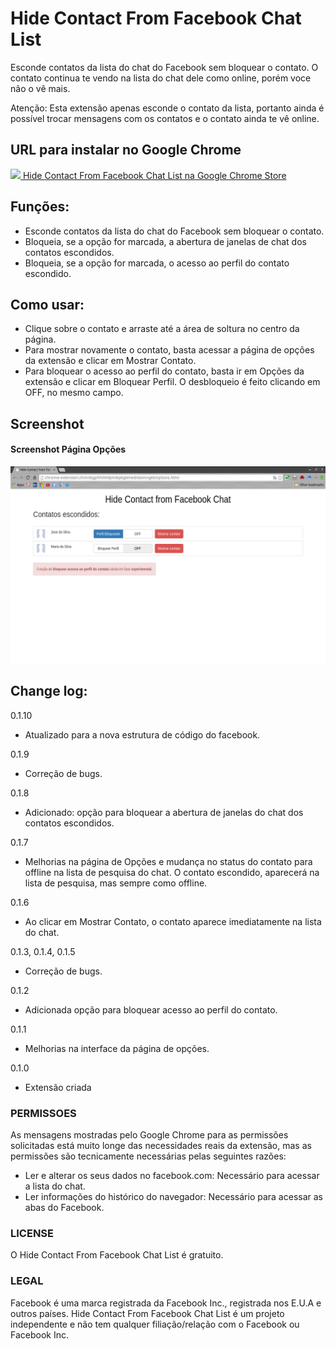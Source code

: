 # Hide Contact From Facebook Chat List
Esconde contatos da lista do chat do Facebook sem bloquear o contato.
O contato continua te vendo na lista do chat dele como online, porém voce não o vê mais.

Atenção: Esta extensão apenas esconde o contato da lista, portanto ainda é possível trocar mensagens com os contatos e o contato ainda te vê online.

## URL para instalar no Google Chrome
[<img src="http://www.google.com/intl/pt-BR/chrome/assets/consumer/images/delorean/122010_webstore.jpg" height=30px />  Hide Contact From Facebook Chat List na Google Chrome Store](https://chrome.google.com/webstore/detail/hide-contact-from-faceboo/dldcnjjdfolnampaceecohfaolbefbhj)

## Funções:
- Esconde contatos da lista do chat do Facebook sem bloquear o contato.
- Bloqueia, se a opção for marcada, a abertura de janelas de chat dos contatos escondidos.
- Bloqueia, se a opção for marcada, o acesso ao perfil do contato escondido.

## Como usar:
- Clique sobre o contato e arraste até a área de soltura no centro da página.
- Para mostrar novamente o contato, basta acessar a página de opções da extensão e clicar em Mostrar Contato.
- Para bloquear o acesso ao perfil do contato, basta ir em Opções da extensão e clicar em Bloquear Perfil. O desbloqueio é feito clicando em OFF, no mesmo campo.

## Screenshot
#### Screenshot Página Opções
![Screenshot](https://github.com/ArthurAssuncao/Hide_Contact_From_Facebook_Chat_List/blob/master/screenshots/pagina_opcoes.png?raw=true "Screenshot Página Opções")

## Change log:
0.1.10
- Atualizado para a nova estrutura de código do facebook.

0.1.9
- Correção de bugs.

0.1.8
- Adicionado: opção para bloquear a abertura de janelas do chat dos contatos escondidos.

0.1.7
- Melhorias na página de Opções e mudança no status do contato para offline na lista de pesquisa do chat. O contato escondido, aparecerá na lista de pesquisa, mas sempre como offline.

0.1.6
- Ao clicar em Mostrar Contato, o contato aparece imediatamente na lista do chat.

0.1.3, 0.1.4, 0.1.5
- Correção de bugs.

0.1.2
- Adicionada opção para bloquear acesso ao perfil do contato.

0.1.1
- Melhorias na interface da página de opções.

0.1.0
- Extensão criada

### PERMISSOES
As mensagens mostradas pelo Google Chrome para as permissões solicitadas está muito longe das necessidades reais da extensão, mas as permissões são tecnicamente necessárias pelas seguintes razões:

- Ler e alterar os seus dados no facebook.com: Necessário para acessar a lista do chat.
- Ler informações do histórico do navegador: Necessário para acessar as abas do Facebook.

### LICENSE
O Hide Contact From Facebook Chat List é gratuito.

### LEGAL
Facebook é uma marca registrada da Facebook Inc., registrada nos E.U.A e outros países. Hide Contact From Facebook Chat List é um projeto independente e não tem qualquer filiação/relação com o Facebook ou Facebook Inc.
